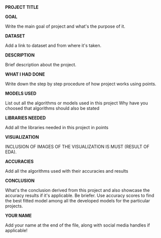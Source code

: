 **PROJECT TITLE**

**GOAL**

Write the main goal of project and what's the purpose of it.

**DATASET**

Add a link to dataset and from where it's taken.

**DESCRIPTION**

Brief description about the project.

**WHAT I HAD DONE**

Write down the step by step procedure of how project works using points.

**MODELS USED**

List out all the algorithms or models used in this project
Why have you choosed that algorithms should also be stated

**LIBRARIES NEEDED**

Add all the libraries needed in this project in points

**VISUALIZATION**

INCLUSION OF IMAGES OF THE VISUALIZATION IS MUST (RESULT OF EDA).

**ACCURACIES**

Add all the algorithms used with their accuracies and results


**CONCLUSION**

What's the conclusion derived from this project and also showcase the accuracy results if it's applicable. Be briefer. Use accuracy scores to find the best fitted model among all the developed models for the particular projects.

**YOUR NAME**

Add your name at the end of the file, along with social media handles if applicable!
